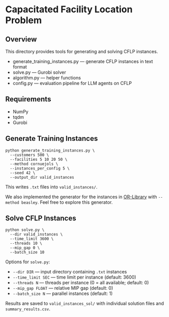 # Capacitated Facility Location Problem

## Overview
This directory provides tools for generating and solving CFLP instances.

- generate_training_instances.py — generate CFLP instances in text format  
- solve.py                     — Gurobi solver  
- algorithm.py                 — helper functions
- config.py                    — evaluation pipeline for LLM agents on CFLP  

## Requirements
- NumPy  
- tqdm  
- Gurobi

## Generate Training Instances

    python generate_training_instances.py \
      --customers 500 \
      --facilities 5 10 20 50 \
      --method cornuejols \
      --instances_per_config 5 \
      --seed 42 \
      --output_dir valid_instances

This writes `.txt` files into `valid_instances/`.

We also implemented the generator for the instances in [OR-Library](https://people.brunel.ac.uk/~mastjjb/jeb/orlib/capinfo.html) with `--method beasley`. Feel free to explore this generator.

## Solve CFLP Instances
    python solve.py \
      --dir valid_instances \
      --time_limit 3600 \
      --threads 10 \
      --mip_gap 0 \
      --batch_size 10

Options for `solve.py`:
* `--dir DIR`            — input directory containing `.txt` instances  
* `--time_limit SEC`     — time limit per instance (default: 3600)  
* `--threads N`          — threads per instance (0 = all available; default: 0)  
* `--mip_gap FLOAT`      — relative MIP gap (default: 0)  
* `--batch_size N`       — parallel instances (default: 1)  

Results are saved to `valid_instances_sol/` with individual solution files and `summary_results.csv`.